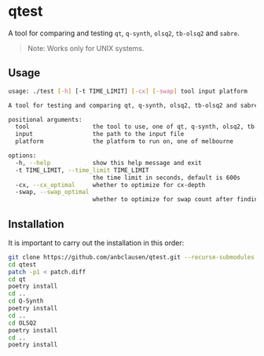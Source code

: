 # qtest

A tool for comparing and testing `qt`, `q-synth`, `olsq2`, `tb-olsq2` and `sabre`.

> Note: Works only for UNIX systems.

## Usage

```bash
usage: ./test [-h] [-t TIME_LIMIT] [-cx] [-swap] tool input platform

A tool for testing and comparing qt, q-synth, olsq2, tb-olsq2 and sabre.

positional arguments:
  tool                  the tool to use, one of qt, q-synth, olsq2, tb-olsq2, sabre
  input                 the path to the input file
  platform              the platform to run on, one of melbourne

options:
  -h, --help            show this help message and exit
  -t TIME_LIMIT, --time_limit TIME_LIMIT
                        the time limit in seconds, default is 600s
  -cx, --cx_optimal     whether to optimize for cx-depth
  -swap, --swap_optimal
                        whether to optimize for swap count after finding a depth-optimal circuit
```

## Installation

It is important to carry out the installation in this order:

```bash
git clone https://github.com/anbclausen/qtest.git --recurse-submodules
cd qtest
patch -p1 < patch.diff
cd qt
poetry install
cd ..
cd Q-Synth
poetry install
cd ..
cd OLSQ2
poetry install
cd ..
poetry install
```
